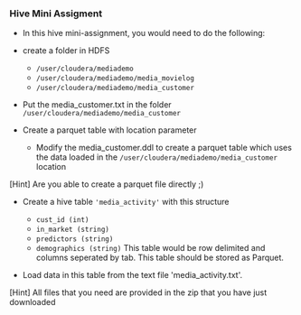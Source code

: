 ### Hive Mini Assigment

* In this hive mini-assignment, you would need to do the following:

* create a folder in HDFS 
	- ``/user/cloudera/mediademo``
	- ``/user/cloudera/mediademo/media_movielog``
	- ``/user/cloudera/mediademo/media_customer``

* Put the media_customer.txt in the folder ``/user/cloudera/mediademo/media_customer``

* Create a parquet table with location parameter
	- Modify the media_customer.ddl to create a parquet table which uses the data loaded in the ``/user/cloudera/mediademo/media_customer`` location 
	
[Hint] Are you able to create a parquet file directly ;)

* Create a hive table ``'media_activity'`` with this structure
	- ``cust_id (int)``
	- ``in_market (string)``
	- ``predictors (string)``
	- ``demographics (string)``
This table would be row delimited and columns seperated by tab. This table should be stored as Parquet.

* Load data in this table from the text file 'media_activity.txt'. 

[Hint] All files that you need are provided in the zip that you have just downloaded




	
